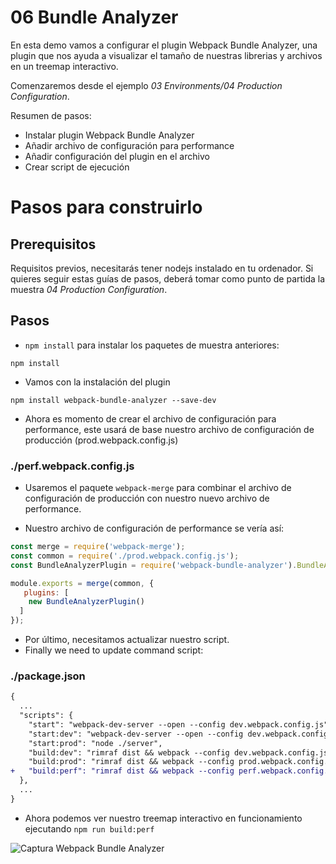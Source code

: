 # 06 Bundle Analyzer

En esta demo vamos a configurar el plugin Webpack Bundle Analyzer, una plugin que nos ayuda a visualizar el tamaño de nuestras librerias y archivos en un treemap interactivo.


Comenzaremos desde el ejemplo _03 Environments/04 Production Configuration_.

Resumen de pasos:
- Instalar plugin Webpack Bundle Analyzer
- Añadir archivo de configuración para performance
- Añadir configuración del plugin en el archivo 
- Crear script de ejecución

# Pasos para construirlo

## Prerequisitos

Requisitos previos, necesitarás tener nodejs instalado en tu ordenador. Si quieres seguir estas guías de pasos, deberá tomar como punto de partida la muestra _04 Production Configuration_.

## Pasos

- `npm install` para instalar los paquetes de muestra anteriores:

```
npm install
```

- Vamos con la instalación del plugin

```
npm install webpack-bundle-analyzer --save-dev
```

- Ahora es momento de crear el archivo de configuración para performance, este usará de base nuestro archivo de configuración de producción (prod.webpack.config.js)


### ./perf.webpack.config.js


- Usaremos el paquete `webpack-merge` para combinar el archivo de configuración de producción con nuestro nuevo archivo de performance.


- Nuestro archivo de configuración de performance se vería así:


```javascript
const merge = require('webpack-merge');
const common = require('./prod.webpack.config.js');
const BundleAnalyzerPlugin = require('webpack-bundle-analyzer').BundleAnalyzerPlugin;

module.exports = merge(common, {
   plugins: [
    new BundleAnalyzerPlugin()
  ]
});

```


- Por último, necesitamos actualizar nuestro script.
- Finally we need to update command script:

### ./package.json

```diff
{
  ...
  "scripts": {
    "start": "webpack-dev-server --open --config dev.webpack.config.js",
    "start:dev": "webpack-dev-server --open --config dev.webpack.config.js",
    "start:prod": "node ./server",
    "build:dev": "rimraf dist && webpack --config dev.webpack.config.js",
    "build:prod": "rimraf dist && webpack --config prod.webpack.config.js"
+   "build:perf": "rimraf dist && webpack --config perf.webpack.config.js" 
  },
  ...
}
```

- Ahora podemos ver nuestro treemap interactivo en funcionamiento ejecutando `npm run build:perf`

![Captura Webpack Bundle Analyzer](./readme-resource/bundleAnalyzer.png)
